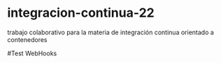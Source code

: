 # integracion-continua-22
trabajo colaborativo para la materia de integración continua orientado a contenedores

#Test WebHooks
